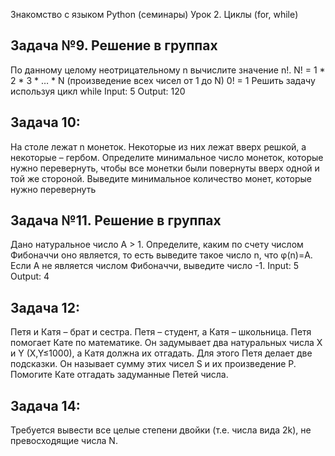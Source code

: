 Знакомство с языком Python (семинары)
Урок 2. Циклы (for, while)

## Задача №9. Решение в группах
 По данному целому неотрицательному n вычислите значение n!. N! = 1 * 2 * 3 * … * N (произведение всех
 чисел от 1 до N) 0! = 1 Решить задачу используя цикл while
 Input: 5
 Output: 120

## Задача 10: 
На столе лежат n монеток. Некоторые из них лежат вверх решкой, а некоторые – гербом. Определите минимальное число монеток, которые нужно перевернуть, чтобы все монетки были повернуты вверх одной и той же стороной. Выведите минимальное количество монет, которые нужно перевернуть

## Задача №11. Решение в группах
 Дано натуральное число A > 1. Определите, каким по счету числом Фибоначчи оно является, то есть
 выведите такое число n, что φ(n)=A. Если А не является числом Фибоначчи, выведите число -1.
 Input: 5
 Output: 4 


## Задача 12: 
Петя и Катя – брат и сестра. Петя – студент, а Катя – школьница. Петя помогает Кате по математике. Он задумывает два натуральных числа X и Y (X,Y≤1000), а Катя должна их отгадать. Для этого Петя делает две подсказки. Он называет сумму этих чисел S и их произведение P. Помогите Кате отгадать задуманные Петей числа.

## Задача 14: 
Требуется вывести все целые степени двойки (т.е. числа вида 2k), не превосходящие числа N.
